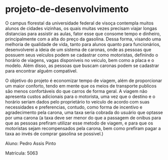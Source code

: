 # projeto-de-desenvolvimento
O campus florestal da universidade federal de visoça contempla muitos alunos de cidades vizinhas, os quais muitas vezes precisam viajar longas distancias para assistir as aulas, fator esse que consome tempo e dinheiro, principalmente com a alta do preço da gasolina.
Dessa forma, visando uma melhoria de qualidade de vida, tanto para alunos quanto para funcionários, desenvolverei a ideia de um sistema de caronas, onde as pessoas que possuem seus veículos podem se cadastrar como motoristas, definindo o horário de viagens, vagas disponiveis no veiculo, bem como a placa e o modelo. Além disso, as pessoas que buscam caronas podem se cadastrar para encontrar alguém compatível.

O objetivo do projeto é economizar tempo de viagem, além de proporcionar um maior conforto, tendo em mente que os meios de transporte publicos são menos confortáveis do que carros de forma geral. A viagem não apresenta custos adicionais para o motorista, uma vez que o destino e o horário seriam dados pelo proprietário to veículo de acordo com suas necessidades e preferencias, contudo, como forma de incentivo e agradecimento pela carona, uma taxa seria cobrada do usuário que optasse por uma carona (a taxa deve ser menor do que a passagem de onibus para que as pessoas prefiram utilizar esse metodo de viagem, e para que os motoristas sejam recompensados pela carona, bem como prefiram pagar a taxa ao invés de comprar gasolina se possivel.)


Aluno:  Pedro Assis Pinto

Matrícula:  5063
